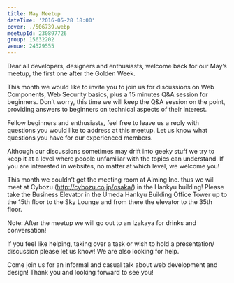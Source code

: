 ```yaml
---
title: May Meetup
dateTime: '2016-05-28 18:00'
cover: ./506739.webp
meetupId: 230897726
group: 15632202
venue: 24529555
---
```


Dear all developers, designers and enthusiasts, welcome back for our May’s meetup, the first one after the Golden Week.

This month we would like to invite you to join us for discussions on Web Components, Web Security basics, plus a 15 minutes Q&A session for beginners. Don’t worry, this time we will keep the Q&A session on the point, providing answers to beginners on technical aspects of their interest.

Fellow beginners and enthusiasts, feel free to leave us a reply with questions you would like to address at this meetup. Let us know what questions you have for our experienced members.

Although our discussions sometimes may drift into geeky stuff we try to keep it at a level where people unfamiliar with the topics can understand. If you are interested in websites, no matter at which level, we welcome you!

This month we couldn’t get the meeting room at Aiming Inc. thus we will meet at Cybozu (http://cybozu.co.jp/osaka/) in the Hankyu building! Please take the Business Elevator in the Umeda Hankyu Building Office Tower up to the 15th floor to the Sky Lounge and from there the elevator to the 35th floor.

Note: After the meetup we will go out to an Izakaya for drinks and conversation!

If you feel like helping, taking over a task or wish to hold a presentation/ discussion please let us know! We are also looking for help.

Come join us for an informal and casual talk about web development and design! Thank you and looking forward to see you!
